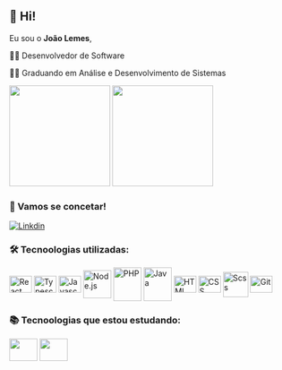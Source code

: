 ## 🧑 Hi!

Eu sou o **João Lemes**,

👩‍💻 Desenvolvedor de Software

👨‍🎓 Graduando em Análise e Desenvolvimento de Sistemas


<div>
  <img height="180em" src="https://github-readme-stats.vercel.app/api?username=JoaoLemes18&show_icons=true&theme=tokyonight"/>
  <img height="180em" src="https://github-readme-stats.vercel.app/api/top-langs/?username=JoaoLemes18&layout=compact&theme=tokyonight"/>
</div>

### 📌 Vamos se concetar!


[![Linkdin](https://img.shields.io/badge/LinkedIn-0077B5?style=for-the-badge&logo=linkedin&logoColor=white)](https://www.linkedin.com/in/joaolemes18/)

### 🛠️ Tecnoologias utilizadas:

<div>
<img align="center"  height="30" width="40" title= "React Js/React Native" src="https://cdn.jsdelivr.net/gh/devicons/devicon/icons/react/react-original.svg"/>
<img align="center"  height="30" width="40" title= "Typescript"  src="https://cdn.jsdelivr.net/gh/devicons/devicon/icons/typescript/typescript-original.svg"/>
<img align="center"  height="30" width="40" title= "Javascript"  src="https://cdn.jsdelivr.net/gh/devicons/devicon/icons/javascript/javascript-original.svg"/>
<img align="center"  height="50" width="50" title= "Node.js"  src="https://cdn.jsdelivr.net/gh/devicons/devicon@latest/icons/nodejs/nodejs-original-wordmark.svg" />
<img  align="center"  height="60" width="50" title= "PHP" src="https://cdn.jsdelivr.net/gh/devicons/devicon@latest/icons/php/php-original.svg" />
<img  align="center"  height="60" width="50" title= "Java" src="https://cdn.jsdelivr.net/gh/devicons/devicon@latest/icons/java/java-original-wordmark.svg" />
<img align="center"  height="30" width="40" title= "HTML"  src="https://cdn.jsdelivr.net/gh/devicons/devicon/icons/html5/html5-original.svg"/>
<img align="center"  height="30" width="40"  title= "CSS" src="https://cdn.jsdelivr.net/gh/devicons/devicon/icons/css3/css3-original.svg"/>
<img align="center"  height="45" width="45"  title= "Scss" src="https://cdn.jsdelivr.net/gh/devicons/devicon@latest/icons/sass/sass-original.svg"/>
<img align="center" height="30" width="40" title= "Git"  src="https://cdn.jsdelivr.net/gh/devicons/devicon/icons/git/git-original.svg"/>

</div>

### 📚 Tecnoologias que estou estudando:
<div>
<img align="center"  height="40" width="50" src="https://cdn.jsdelivr.net/gh/devicons/devicon/icons/graphql/graphql-plain-wordmark.svg"/>
<img align="center"  height="40" width="50" src="https://cdn.jsdelivr.net/gh/devicons/devicon/icons/amazonwebservices/amazonwebservices-original-wordmark.svg"/>
</div>
